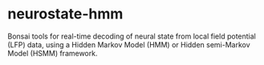# neurostate-hmm
Bonsai tools for real-time decoding of neural state from local field potential (LFP) data, using a Hidden Markov Model (HMM) or Hidden semi-Markov Model (HSMM) framework.
